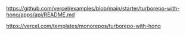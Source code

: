 https://github.com/vercel/examples/blob/main/starter/turborepo-with-hono/apps/api/README.md

https://vercel.com/templates/monorepos/turborepo-with-hono